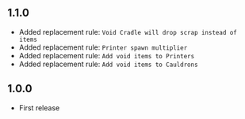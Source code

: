 ## 1.1.0
- Added replacement rule: `Void Cradle will drop scrap instead of items`
- Added replacement rule: `Printer spawn multiplier`
- Added replacement rule: `Add void items to Printers`
- Added replacement rule: `Add void items to Cauldrons`

## 1.0.0

- First release